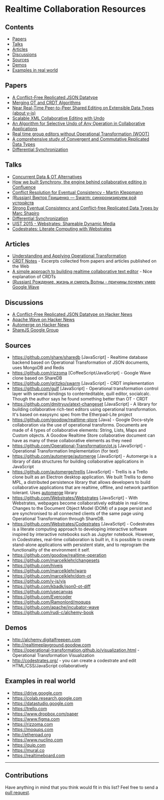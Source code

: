 # Realtime Collaboration Resources

## Contents
- [Papers](#papers)
- [Talks](#talks)
- [Articles](#articles)
- [Discussions](#discussions)
- [Sources](#sources)
- [Demos](#demos)
- [Examples in real world](#examples-in-real-world)

## Papers

* [A Conflict-Free Replicated JSON Datatype](https://arxiv.org/pdf/1608.03960.pdf)
* [Merging OT and CRDT Algorithms](https://hal.inria.fr/hal-00957167/document)
* [Near Real-Time Peer-to-Peer Shared Editing on Extensible Data Types (about y-js)](https://github.com/y-js/yjs/files/695979/yjs.pdf)
* [Scalable XML Collaborative Editing with Undo](https://arxiv.org/pdf/1010.3615.pdf)
* [An Algorithm for Selective Undo of Any Operation in Collaborative Applications](https://binshao.info/download/undo-group2010.pdf)
* [Real time group editors without Operational Transformation (WOOT)](https://hal.inria.fr/inria-00071240/document)
* [A comprehensive study of Convergent and Commutative Replicated Data Types](http://hal.upmc.fr/inria-00555588/document)
* [Differential Synchronization](https://neil.fraser.name/writing/sync/eng047-fraser.pdf)

## Talks

* [Concurrent Data & OT Alternatives](https://www.youtube.com/watch?v=zo8uGlqQaCo)
* [How we built Synchrony, the engine behind collaborative editing in Confluence](https://www.youtube.com/watch?v=EgCYd6ei7QI)
* [Conflict Resolution for Eventual Consistency - Martin Kleppmann](https://www.youtube.com/watch?v=yCcWpzY8dIA)
* [(Russian) Виктор Грищенко — Swarm: синхронизируем рой устройств](https://www.youtube.com/watch?v=1ddm7WCMclA)
* [Strong Eventual Consistency and Conflict-free Replicated Data Types by Marc Shapiro](https://www.youtube.com/watch?v=oyUHd894w18)
* [Differential Synchronization](https://www.youtube.com/watch?v=S2Hp_1jqpY8)
* [UIST 2015 - Webstrates: Shareable Dynamic Media](https://www.youtube.com/watch?v=qgT94IkCmbo)
* [Codestrates: Literate Computing with Webstrates](https://www.youtube.com/watch?v=QET8Z47CK0k)

## Articles

* [Understanding and Applying Operational Transformation](http://www.codecommit.com/blog/java/understanding-and-applying-operational-transformation)
* [CRDT Notes](https://github.com/pfrazee/crdt_notes) - Excerpts collected from papers and articles published on the Web
* [A simple approach to building realtime collaborative text editor](http://digitalfreepen.com/2017/10/06/simple-real-time-collaborative-text-editor.html) - Nice explanation of CRDTs
* [(Russian) Рождение, жизнь и смерть Волны - причины почему умер Google Wave](https://geektimes.ru/post/139475)

## Discussions

* [A Conflict-Free Replicated JSON Datatype on Hacker News](https://news.ycombinator.com/item?id=12303100)
* [Apache Wave on Hacker News](https://news.ycombinator.com/item?id=7532059)
* [Automerge on Hacker News](https://news.ycombinator.com/item?id=16309533)
* [ShareJS Google Group](https://groups.google.com/forum/#!forum/sharejs)

## Sources

* https://github.com/share/sharedb [JavaScript] - Realtime database backend based on Operational Transformation of JSON documents, uses MongoDB and Redis
* https://github.com/rizzoma [CoffeeScript/JavaScript] - Google Wave clone based on ShareDB
* https://github.com/gritzko/swarm [JavaScript] - CRDT implementation
* https://github.com/gulf [JavaScript] - Operational transformation control layer with several bindings to contenteditable, quill editor, socialcalc. Though the author says he found something better than OT - CRDT
* https://github.com/dmitryuv/atext-changeset [JavaScript] - A library for building collaborative rich-text editors using operational transformation. It's based on easysync spec from the Etherpad-Lite project
* https://github.com/goodow/realtime-store [Java] - Google Docs–style collaboration via the use of operational transforms. Documents are made of 4 types of collaborative elements: String, Lists, Maps and Custom objects. A Goodow Realtime Store collaborative document can have as many of these collaborative elements as they need
* https://github.com/Operational-Transformation/ot.js [JavaScript] - Operational Transformation Implementation (for text)
* https://github.com/automerge/automerge [JavaScript] - Automerge is a library of data structures for building collaborative applications in JavaScript
* https://github.com/automerge/trellis [JavaScript] - Trellis is a Trello clone built as an Electron desktop application. We built Trellis to demo MPL, a distributed persistence library that allows developers to build collaborative applications that are realtime, offline, and network partition tolerant. Uses [automerge](https://github.com/automerge/automerge) library
* https://github.com/Webstrates/Webstrates [JavaScript] - With Webstrates, webpages become collaboratively editable in real-time. Changes to the Document Object Model (DOM) of a page persist and are synchronised to all connected clients of the same page using Operational Transformation through ShareDB.
* https://github.com/Webstrates/Codestrates [JavaSctipt] - Codestrates is a literate computing approach to developing interactive software inspired by interactive notebooks such as Jupyter notebook. However, in Codestrates, real-time collaboration is built in, it is possible to create stand-alone applications with persistent state, and to reprogram the functionality of the environment it self.
* https://github.com/goodow/realtime-operation
* https://github.com/marcelklehr/changesets
* https://github.com/hivejs
* https://github.com/marcelklehr/warp
* https://github.com/marcelklehr/dom-ot
* https://github.com/y-js/yjs
* https://github.com/kbadk/json0-ot-diff
* https://github.com/usecanvas
* https://github.com/Evercoder
* https://github.com/Ramonlord/moqups
* https://github.com/apache/incubator-wave 
* https://github.com/rudi-c/alchemy-book

## Demos
* http://alchemy.digitalfreepen.com
* http://realtimeplayground.goodow.com
* https://operational-transformation.github.io/visualization.html - Operational Transformation Visualization
* http://codestrates.org/ - you can create a codestrate and edit HTML/CSS/JavaScript collaboratively

## Examples in real world

* https://drive.google.com
* https://colab.research.google.com
* https://datastudio.google.com
* https://trello.com
* https://www.dropbox.com/paper
* https://www.figma.com
* https://rizzoma.com
* https://moqups.com
* http://etherpad.org
* https://www.nuclino.com
* https://quip.com
* https://mural.co
* https://realtimeboard.com

----

## Contributions

Have anything in mind that you think would fit in this list? Feel free to send a [pull request](https://github.com/stas-sl/awesome-realtime-collaboration/pulls).
